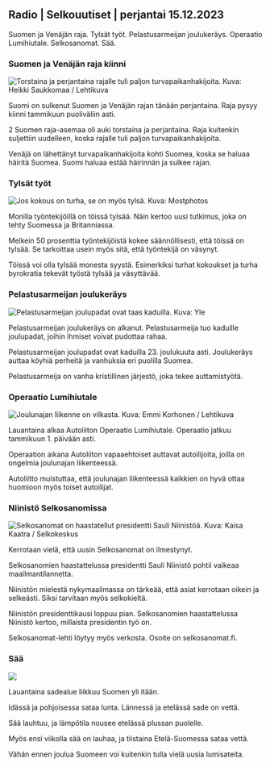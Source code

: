 Radio \| Selkouutiset \| perjantai 15.12.2023
---------------------------------------------

Suomen ja Venäjän raja. Tylsät työt. Pelastusarmeijan joulukeräys. Operaatio Lumihiutale. Selkosanomat. Sää.

### Suomen ja Venäjän raja kiinni

![Torstaina ja perjantaina rajalle tuli paljon turvapaikanhakijoita. Kuva: Heikki Saukkomaa / Lehtikuva](https://images.cdn.yle.fi/image/upload/c_crop,h_1890,w_3360,x_0,y_229/ar_1.7777777777777777,c_fill,g_faces,h_675,w_1200/dpr_1.0/q_auto:eco/f_auto/fl_lossy/v1702561407/39-1215742657b0613b71f0)

Suomi on sulkenut Suomen ja Venäjän rajan tänään perjantaina. Raja pysyy kiinni tammikuun puoliväliin asti.

2 Suomen raja-asemaa oli auki torstaina ja perjantaina. Raja kuitenkin suljettiin uudelleen, koska rajalle tuli paljon turvapaikanhakijoita.

Venäjä on lähettänyt turvapaikanhakijoita kohti Suomea, koska se haluaa häiritä Suomea. Suomi haluaa estää häirinnän ja sulkee rajan.

### Tylsät työt

![Jos kokous on turha, se on myös tylsä. Kuva: Mostphotos](https://images.cdn.yle.fi/image/upload/c_crop,h_1013,w_1800,x_0,y_143/ar_1.7777777777777777,c_fill,g_faces,h_675,w_1200/dpr_1.0/q_auto:eco/f_auto/fl_lossy/v1685978173/39-858064614daffe46662)

Monilla työntekijöillä on töissä tylsää. Näin kertoo uusi tutkimus, joka on tehty Suomessa ja Britanniassa.

Melkein 50 prosenttia työntekijöistä kokee säännöllisesti, että töissä on tylsää. Se tarkoittaa usein myös sitä, että työntekijä on väsynyt.

Töissä voi olla tylsää monesta syystä. Esimerkiksi turhat kokoukset ja turha byrokratia tekevät työstä tylsää ja väsyttävää.

### Pelastusarmeijan joulukeräys

![Pelastusarmeijan joulupadat ovat taas kaduilla. Kuva: Yle](https://images.cdn.yle.fi/image/upload/c_crop,h_402,w_716,x_4,y_1/ar_1.7777777777777777,c_fill,g_faces,h_675,w_1200/dpr_1.0/q_auto:eco/f_auto/fl_lossy/v1702661739/14-svyle-215555319725153cc0)

Pelastusarmeijan joulukeräys on alkanut. Pelastusarmeija tuo kaduille joulupadat, joihin ihmiset voivat pudottaa rahaa.

Pelastusarmeijan joulupadat ovat kaduilla 23. joulukuuta asti. Joulukeräys auttaa köyhiä perheitä ja vanhuksia eri puolilla Suomea.

Pelastusarmeija on vanha kristillinen järjestö, joka tekee auttamistyötä.

### Operaatio Lumihiutale

![Joulunajan liikenne on vilkasta. Kuva: Emmi Korhonen / Lehtikuva](https://images.cdn.yle.fi/image/upload/c_crop,h_2880,w_5120,x_0,y_514/ar_1.7777777777777777,c_fill,g_faces,h_675,w_1200/dpr_1.0/q_auto:eco/f_auto/fl_lossy/v1702536952/39-1215306657aa6ad5ef69)

Lauantaina alkaa Autoliiton Operaatio Lumihiutale. Operaatio jatkuu tammikuun 1. päivään asti.

Operaation aikana Autoliiton vapaaehtoiset auttavat autoilijoita, joilla on ongelmia joulunajan liikenteessä.

Autoliitto muistuttaa, että joulunajan liikenteessä kaikkien on hyvä ottaa huomioon myös toiset autoilijat.

### Niinistö Selkosanomissa

![Selkosanomat on haastatellut presidentti Sauli Niinistöä. Kuva: Kaisa Kaatra / Selkokeskus](https://images.cdn.yle.fi/image/upload/c_crop,h_3078,w_5472,x_0,y_174/ar_1.7777777777777777,c_fill,g_faces,h_675,w_1200/dpr_1.0/q_auto:eco/f_auto/fl_lossy/v1702564687/39-1215789657b128c10ad0)

Kerrotaan vielä, että uusin Selkosanomat on ilmestynyt.

Selkosanomien haastattelussa presidentti Sauli Niinistö pohtii vaikeaa maailmantilannetta.

Niinistön mielestä nykymaailmassa on tärkeää, että asiat kerrotaan oikein ja selkeästi. Siksi tarvitaan myös selkokieltä.

Niinistön presidenttikausi loppuu pian. Selkosanomien haastattelussa Niinistö kertoo, millaista presidentin työ on.

Selkosanomat-lehti löytyy myös verkosta. Osoite on selkosanomat.fi.

### Sää

![](https://images.cdn.yle.fi/image/upload/c_crop,h_1080,w_1919,x_0,y_0/ar_1.7777777777777777,c_fill,g_faces,h_675,w_1200/dpr_1.0/q_auto:eco/f_auto/fl_lossy/v1702662142/39-1216618657c8fe29bef2)

Lauantaina sadealue liikkuu Suomen yli itään.

Idässä ja pohjoisessa sataa lunta. Lännessä ja etelässä sade on vettä.

Sää lauhtuu, ja lämpötila nousee etelässä plussan puolelle.

Myös ensi viikolla sää on lauhaa, ja tiistaina Etelä-Suomessa sataa vettä.

Vähän ennen joulua Suomeen voi kuitenkin tulla vielä uusia lumisateita.
